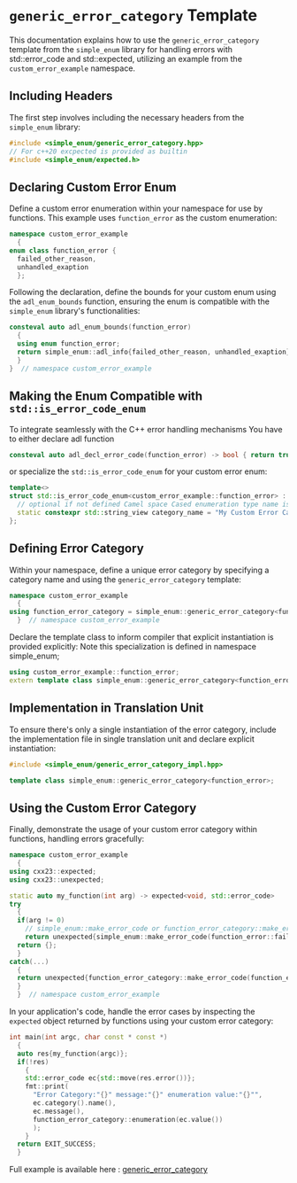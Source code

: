 
# `generic_error_category` Template

This documentation explains how to use the `generic_error_category` template from the `simple_enum` library for handling errors with std::error_code and std::expected, utilizing an example from the `custom_error_example` namespace.

## Including Headers

The first step involves including the necessary headers from the `simple_enum` library:

```cpp
#include <simple_enum/generic_error_category.hpp>
// For c++20 excpected is provided as builtin
#include <simple_enum/expected.h>
```

## Declaring Custom Error Enum

Define a custom error enumeration within your namespace for use by functions. This example uses `function_error` as the custom enumeration:

```cpp
namespace custom_error_example 
  {
enum class function_error {
  failed_other_reason,
  unhandled_exaption
  };
```

Following the declaration, define the bounds for your custom enum using the `adl_enum_bounds` function, ensuring the enum is compatible with the `simple_enum` library's functionalities:

```cpp
consteval auto adl_enum_bounds(function_error) 
  {
  using enum function_error;
  return simple_enum::adl_info{failed_other_reason, unhandled_exaption};
  }
}  // namespace custom_error_example
```

## Making the Enum Compatible with `std::is_error_code_enum`

To integrate seamlessly with the C++ error handling mechanisms You have to either declare adl function
```cpp
consteval auto adl_decl_error_code(function_error) -> bool { return true; }
```

or specialize the `std::is_error_code_enum` for your custom error enum:

```cpp
template<>
struct std::is_error_code_enum<custom_error_example::function_error> : true_type {
  // optional if not defined Camel space Cased enumeration type name is used
  static constexpr std::string_view category_name = "My Custom Error Category Name";
};
```

## Defining Error Category

Within your namespace, define a unique error category by specifying a category name and using the `generic_error_category` template:

```cpp
namespace custom_error_example 
  {
using function_error_category = simple_enum::generic_error_category<function_error>;
  }  // namespace custom_error_example
```

Declare the template class to inform compiler that explicit instantiation is provided explicitly:
Note this specialization is defined in namespace simple_enum;

```cpp
using custom_error_example::function_error;
extern template class simple_enum::generic_error_category<function_error>;
```

## Implementation in Translation Unit

To ensure there's only a single instantiation of the error category, include the implementation file in single translation unit and declare explicit instantiation:

```cpp
#include <simple_enum/generic_error_category_impl.hpp>

template class simple_enum::generic_error_category<function_error>;
```

## Using the Custom Error Category

Finally, demonstrate the usage of your custom error category within functions, handling errors gracefully:

```cpp
namespace custom_error_example 
  {
using cxx23::expected;
using cxx23::unexpected;

static auto my_function(int arg) -> expected<void, std::error_code> 
try
  {
  if(arg != 0)
    // simple_enum::make_error_code or function_error_category::make_error_code can be used
    return unexpected{simple_enum::make_error_code(function_error::failed_other_reason)};
  return {};
  }
catch(...) 
  {
  return unexpected{function_error_category::make_error_code(function_error::unhandled_exaption)};
  }
  }  // namespace custom_error_example
```

In your application's code, handle the error cases by inspecting the `expected` object returned by functions using your custom error category:

```cpp
int main(int argc, char const * const *) 
  {
  auto res{my_function(argc)};
  if(!res) 
    {
    std::error_code ec{std::move(res.error())};
    fmt::print(
      "Error Category:"{}" message:"{}" enumeration value:"{}"",
      ec.category().name(),
      ec.message(),
      function_error_category::enumeration(ec.value())
      );
    }
  return EXIT_SUCCESS;
  }
```

Full example is available here : [generic_error_category](https://github.com/arturbac/simple_enum/blob/master/examples/generic_error_category.cc)
